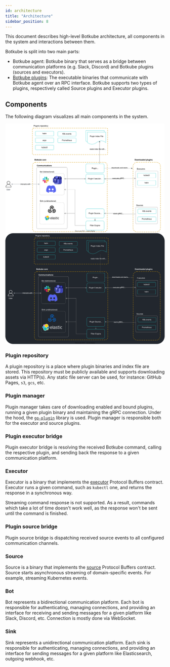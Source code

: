 ```yaml
---
id: architecture
title: "Architecture"
sidebar_position: 8
---
```


This document describes high-level Botkube architecture, all components in the system and interactions between them.

Botkube is split into two main parts:

- Botkube agent: Botkube binary that serves as a bridge between communication platforms (e.g. Slack, Discord) and Botkube plugins (sources and executors).
- [Botkube plugins](../plugins/index.md): The executable binaries that communicate with Botkube agent over an RPC interface. Botkube supports two types of plugins, respectively called Source plugins and Executor plugins.

## Components

The following diagram visualizes all main components in the system.

![Architecture](assets/arch-light.svg#gh-light-mode-only)![Architecture](assets/arch-dark.svg#gh-dark-mode-only)

### Plugin repository

A plugin repository is a place where plugin binaries and index file are stored. This repository must be publicly available and supports downloading assets via HTTP(s). Any static file server can be used, for instance: GitHub Pages, `s3`, `gcs`, etc.

### Plugin manager

Plugin manager takes care of downloading enabled and bound plugins, running a given plugin binary and maintaining the gRPC connection. Under the hood, the [`go-plugin`](https://github.com/hashicorp/go-plugin/) library is used. Plugin manager is responsible both for the executor and source plugins.

### Plugin executor bridge

Plugin executor bridge is resolving the received Botkube command, calling the respective plugin, and sending back the response to a given communication platform.

### Executor

Executor is a binary that implements the [executor](https://github.com/kubeshop/botkube/blob/main/proto/executor.proto) Protocol Buffers contract. Executor runs a given command, such as `kubectl` one, and returns the response in a synchronous way.

Streaming command response is not supported. As a result, commands which take a lot of time doesn't work well, as the response won't be sent until the command is finished.

### Plugin source bridge

Plugin source bridge is dispatching received source events to all configured communication channels.

### Source

Source is a binary that implements the [source](https://github.com/kubeshop/botkube/blob/main/proto/source.proto) Protocol Buffers contract. Source starts asynchronous streaming of domain-specific events. For example, streaming Kubernetes events.

### Bot

Bot represents a bidirectional communication platform. Each bot is responsible for authenticating, managing connections, and providing an interface for receiving and sending messages for a given platform like Slack, Discord, etc. Connection is mostly done via WebSocket.

### Sink

Sink represents a unidirectional communication platform. Each sink is responsible for authenticating, managing connections, and providing an interface for sending messages for a given platform like Elasticsearch, outgoing webhook, etc.
